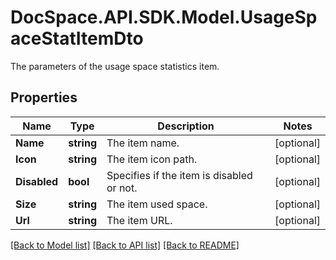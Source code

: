 # DocSpace.API.SDK.Model.UsageSpaceStatItemDto
The parameters of the usage space statistics item.

## Properties

Name | Type | Description | Notes
------------ | ------------- | ------------- | -------------
**Name** | **string** | The item name. | [optional] 
**Icon** | **string** | The item icon path. | [optional] 
**Disabled** | **bool** | Specifies if the item is disabled or not. | [optional] 
**Size** | **string** | The item used space. | [optional] 
**Url** | **string** | The item URL. | [optional] 

[[Back to Model list]](../README.md#documentation-for-models) [[Back to API list]](../README.md#documentation-for-api-endpoints) [[Back to README]](../README.md)

